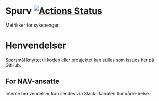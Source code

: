 Spurv [![Actions Status](https://github.com/navikt/helse-spurv/workflows/master/badge.svg)](https://github.com/navikt/helse-spurv/actions)
=============

Metrikker for sykepenger.

# Henvendelser

Spørsmål knyttet til koden eller prosjektet kan stilles som issues her på GitHub.

## For NAV-ansatte

Interne henvendelser kan sendes via Slack i kanalen #område-helse.
